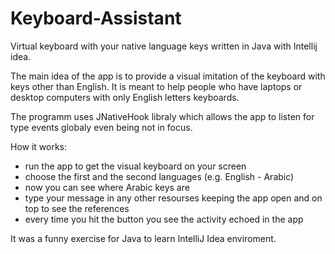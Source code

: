 # Keyboard-Assistant
Virtual keyboard with your native language keys written in Java with Intellij idea.

The main idea of the app is to provide a visual imitation of the keyboard with keys other than English. 
It is meant to help people who have laptops or desktop computers with only English letters keyboards. 

The programm uses JNativeHook libraly which allows the app to listen for type events globaly even being not in focus.

How it works:

- run the app to get the visual keyboard on your screen
- choose the first and the second languages (e.g. English - Arabic)
- now you can see where Arabic keys are 
- type your message in any other resourses keeping the app open and on top to see the references
- every time you hit the button you see the activity echoed in the app 


It was a funny exercise for Java to learn IntelliJ Idea enviroment. 
